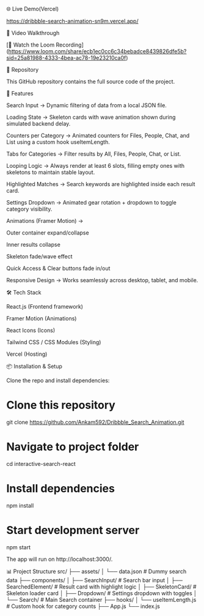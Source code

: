 🌐 Live Demo(Vercel)

https://dribbble-search-animation-sn9m.vercel.app/


🎥 Video Walkthrough

[🔗 Watch the Loom Recording]
(https://www.loom.com/share/ecb1ec0cc6c34bebadce8439826dfe5b?sid=25a81988-4333-4bea-ac78-19e23210ca0f)

📂 Repository

This GitHub repository contains the full source code of the project.

🚀 Features

Search Input → Dynamic filtering of data from a local JSON file.

Loading State → Skeleton cards with wave animation shown during simulated backend delay.

Counters per Category → Animated counters for Files, People, Chat, and List using a custom hook useItemLength.

Tabs for Categories → Filter results by All, Files, People, Chat, or List.

Looping Logic → Always render at least 6 slots, filling empty ones with skeletons to maintain stable layout.

Highlighted Matches → Search keywords are highlighted inside each result card.

Settings Dropdown → Animated gear rotation + dropdown to toggle category visibility.

Animations (Framer Motion) →

Outer container expand/collapse

Inner results collapse

Skeleton fade/wave effect

Quick Access & Clear buttons fade in/out

Responsive Design → Works seamlessly across desktop, tablet, and mobile.


🛠️ Tech Stack

React.js (Frontend framework)

Framer Motion (Animations)

React Icons (Icons)

Tailwind CSS / CSS Modules (Styling)

Vercel (Hosting)



📦 Installation & Setup

Clone the repo and install dependencies:

# Clone this repository
git clone https://github.com/Ankam592/Dribbble_Search_Animation.git

# Navigate to project folder
cd interactive-search-react

# Install dependencies
npm install

# Start development server
npm start


The app will run on http://localhost:3000/.

📊 Project Structure
src/
 ├── assets/
 │    └── data.json          # Dummy search data
 ├── components/
 │    ├── SearchInput/       # Search bar input
 │    ├── SearchedElement/   # Result card with highlight logic
 │    ├── SkeletonCard/      # Skeleton loader card
 │    ├── Dropdown/          # Settings dropdown with toggles
 │    └── Search/            # Main Search container
 ├── hooks/
 │    └── useItemLength.js   # Custom hook for category counts
 ├── App.js
 └── index.js
